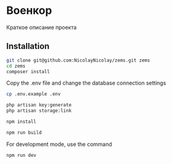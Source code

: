 # Военкор

Краткое описание проекта

## Installation

```bash
git clone git@github.com:NicolayNicolay/zems.git zems
cd zems
composer install
```

Copy the .env file and change the database connection settings

```bash
cp .env.example .env
```

```bash
php artisan key:generate
php artisan storage:link
```

```bash
npm install
```

```bash
npm run build
```

For development mode, use the command

```bash
npm run dev
```
